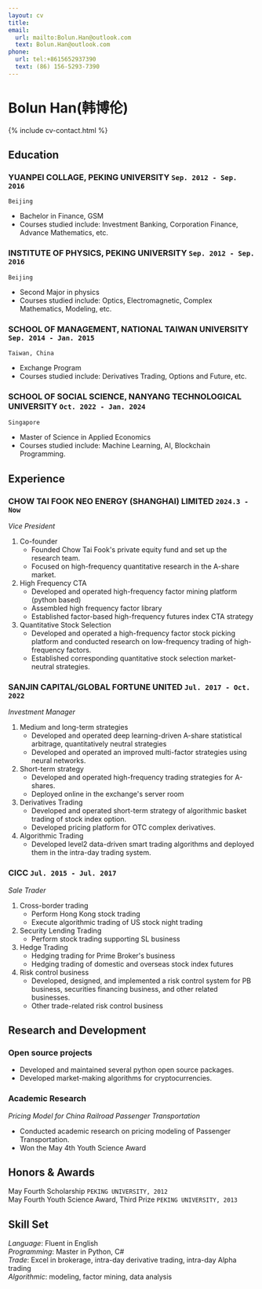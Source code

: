 ```yaml
---
layout: cv
title:
email:
  url: mailto:Bolun.Han@outlook.com
  text: Bolun.Han@outlook.com
phone:
  url: tel:+8615652937390
  text: (86) 156-5293-7390
---
```


# Bolun Han(韩博伦)

<!--
include contact information from the front matter
Supported arguments:
    - homepage: url, text
    - phone
    - email
-->

{% include cv-contact.html %}

## Education

### **YUANPEI COLLAGE, PEKING UNIVERSITY** `Sep. 2012 - Sep. 2016`

```
Beijing
```

- Bachelor in Finance, GSM
- Courses studied include: Investment Banking, Corporation Finance, Advance Mathematics, etc.

### **INSTITUTE OF PHYSICS, PEKING UNIVERSITY** `Sep. 2012 - Sep. 2016`

```
Beijing
```

- Second Major in physics
- Courses studied include: Optics, Electromagnetic, Complex Mathematics, Modeling, etc.

### **SCHOOL OF MANAGEMENT, NATIONAL TAIWAN UNIVERSITY** `Sep. 2014 - Jan. 2015`

```
Taiwan, China
```

- Exchange Program
- Courses studied include: Derivatives Trading, Options and Future, etc.

### **SCHOOL OF SOCIAL SCIENCE, NANYANG TECHNOLOGICAL UNIVERSITY** `Oct. 2022 - Jan. 2024`

```
Singapore
```

- Master of Science in Applied Economics
- Courses studied include: Machine Learning, AI, Blockchain Programming.

## Experience

### **CHOW TAI FOOK NEO ENERGY (SHANGHAI) LIMITED** `2024.3 - Now`

*Vice President*<br>

1. Co-founder
    - Founded Chow Tai Fook's private equity fund and set up the research team.
    - Focused on high-frequency quantitative research in the A-share market.
2. High Frequency CTA
    - Developed and operated high-frequency factor mining platform (python based)
    - Assembled high frequency factor library
    - Established factor-based high-frequency futures index CTA strategy
3. Quantitative Stock Selection
    - Developed and operated a high-frequency factor stock picking platform and conducted research on low-frequency trading of high-frequency factors.
    - Established corresponding quantitative stock selection market-neutral strategies.

### **SANJIN CAPITAL/GLOBAL FORTUNE UNITED** `Jul. 2017 - Oct. 2022`

*Investment Manager*<br>

1. Medium and long-term strategies
    - Developed and operated deep learning-driven A-share statistical arbitrage, quantitatively neutral strategies
    - Developed and operated an improved multi-factor strategies using neural networks.
2. Short-term strategy
    - Developed and operated high-frequency trading strategies for A-shares.
    - Deployed online in the exchange's server room
3. Derivatives Trading
    - Developed and operated short-term strategy of algorithmic basket trading of stock index option.
    - Developed pricing platform for OTC complex derivatives.
4. Algorithmic Trading
    - Developed level2 data-driven smart trading algorithms and deployed them in the intra-day trading system.

### **CICC** `Jul. 2015 - Jul. 2017`

*Sale Trader*<br>

1. Cross-border trading
    - Perform Hong Kong stock trading
    - Execute algorithmic trading of US stock night trading
2. Security Lending Trading
    - Perform stock trading supporting SL business
3. Hedge Trading
    - Hedging trading for Prime Broker's business
    - Hedging trading of domestic and overseas stock index futures
4. Risk control business
    - Developed, designed, and implemented a risk control system for PB business, securities financing business, and other related businesses.
    - Other trade-related risk control business

## Research and Development

### **Open source projects**

- Developed and maintained several python open source packages.
- Developed market-making algorithms for cryptocurrencies.

### **Academic Research**

*Pricing Model for China Railroad Passenger Transportation*<br>

- Conducted academic research on pricing modeling of Passenger Transportation.
- Won the May 4th Youth Science Award

## Honors & Awards

May Fourth Scholarship `PEKING UNIVERSITY, 2012` <br>
May Fourth Youth Science Award, Third Prize `PEKING UNIVERSITY, 2013` <br>

## Skill Set

*Language*: Fluent in English <br>
*Programming*:  Master in Python, C# <br>
*Trade*: Excel in brokerage, intra-day derivative trading, intra-day Alpha trading <br>
*Algorithmic*: modeling, factor mining, data analysis <br>
